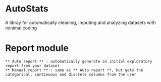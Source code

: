 # AutoStats
 A libray for automatically cleaning, imputing and analyzing datasets with minimal coding


# Report module 
    ** Auto report ** : automatically generate an initial exploratory report from your dataset 
    ** Manual report ** : same as ** Auto report **, but gets the categorical, continuous and discrete columns from the user 
